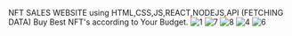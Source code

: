 NFT SALES WEBSITE using HTML,CSS,JS,REACT,NODEJS,API (FETCHING DATA)
Buy Best NFT's according to Your Budget.
![1](https://user-images.githubusercontent.com/114357685/195278643-fb1b3758-d943-47b7-adea-e8d82447b18f.jpeg)
![7](https://user-images.githubusercontent.com/114357685/195278744-4a2337f2-6a55-4546-8169-0e6f7688f4b0.jpeg)
![8](https://user-images.githubusercontent.com/114357685/195278753-461a8b76-7f9b-4601-91a1-4a9833433256.jpeg)
![4](https://user-images.githubusercontent.com/114357685/195278804-ca54f9d3-211d-4015-a7d0-75ab408e7d16.jpeg)
![6](https://user-images.githubusercontent.com/114357685/195280970-22b0462d-2ae4-477e-86b4-c5bdf8e73bbf.jpeg)
